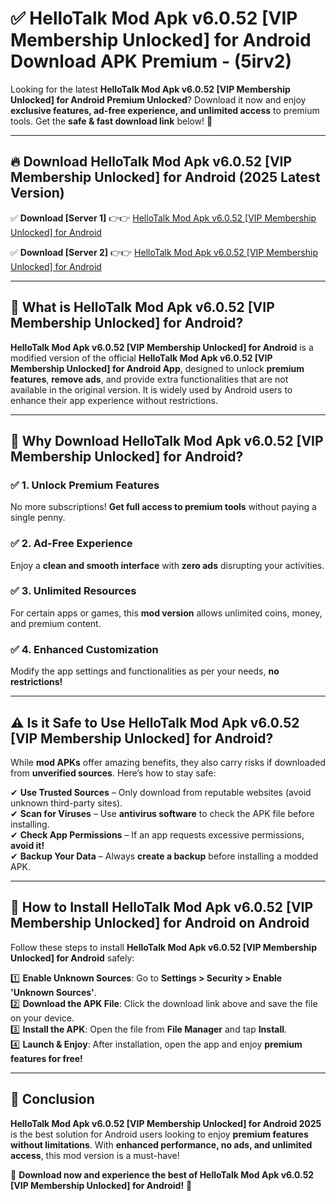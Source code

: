 
# ✅ HelloTalk Mod Apk v6.0.52 [VIP Membership Unlocked] for Android Download APK Premium -  (5irv2) 

Looking for the latest **HelloTalk Mod Apk v6.0.52 [VIP Membership Unlocked] for Android Premium Unlocked**? Download it now and enjoy **exclusive features, ad-free experience, and unlimited access** to premium tools. Get the **safe & fast download link** below! 🚀

---

## 🔥 Download HelloTalk Mod Apk v6.0.52 [VIP Membership Unlocked] for Android (2025 Latest Version)

✅ **Download [Server 1]** 👉👉 [HelloTalk Mod Apk v6.0.52 [VIP Membership Unlocked] for Android ](https://apkcomod.com?title=HelloTalk_Mod_Apk_v6.0.52_[VIP_Membership_Unlocked]_for_Android)  

✅ **Download [Server 2]** 👉👉 [HelloTalk Mod Apk v6.0.52 [VIP Membership Unlocked] for Android ](https://apkcomod.com?title=HelloTalk_Mod_Apk_v6.0.52_[VIP_Membership_Unlocked]_for_Android)  


---

## 📌 What is HelloTalk Mod Apk v6.0.52 [VIP Membership Unlocked] for Android?

**HelloTalk Mod Apk v6.0.52 [VIP Membership Unlocked] for Android** is a modified version of the official **HelloTalk Mod Apk v6.0.52 [VIP Membership Unlocked] for Android App**, designed to unlock **premium features**, **remove ads**, and provide extra functionalities that are not available in the original version. It is widely used by Android users to enhance their app experience without restrictions.

---

## 🌟 Why Download HelloTalk Mod Apk v6.0.52 [VIP Membership Unlocked] for Android?

### ✅ 1. Unlock Premium Features
No more subscriptions! **Get full access to premium tools** without paying a single penny.

### ✅ 2. Ad-Free Experience
Enjoy a **clean and smooth interface** with **zero ads** disrupting your activities.

### ✅ 3. Unlimited Resources
For certain apps or games, this **mod version** allows unlimited coins, money, and premium content.

### ✅ 4. Enhanced Customization
Modify the app settings and functionalities as per your needs, **no restrictions!**

---

## ⚠️ Is it Safe to Use HelloTalk Mod Apk v6.0.52 [VIP Membership Unlocked] for Android?

While **mod APKs** offer amazing benefits, they also carry risks if downloaded from **unverified sources**. Here’s how to stay safe:

✔ **Use Trusted Sources** – Only download from reputable websites (avoid unknown third-party sites).  
✔ **Scan for Viruses** – Use **antivirus software** to check the APK file before installing.  
✔ **Check App Permissions** – If an app requests excessive permissions, **avoid it!**  
✔ **Backup Your Data** – Always **create a backup** before installing a modded APK.

---

## 📲 How to Install HelloTalk Mod Apk v6.0.52 [VIP Membership Unlocked] for Android on Android

Follow these steps to install **HelloTalk Mod Apk v6.0.52 [VIP Membership Unlocked] for Android** safely:

1️⃣ **Enable Unknown Sources**: Go to **Settings > Security > Enable 'Unknown Sources'**.  
2️⃣ **Download the APK File**: Click the download link above and save the file on your device.  
3️⃣ **Install the APK**: Open the file from **File Manager** and tap **Install**.  
4️⃣ **Launch & Enjoy**: After installation, open the app and enjoy **premium features for free!**

---

## 🚀 Conclusion

**HelloTalk Mod Apk v6.0.52 [VIP Membership Unlocked] for Android 2025** is the best solution for Android users looking to enjoy **premium features without limitations**. With **enhanced performance, no ads, and unlimited access**, this mod version is a must-have!

🔻 **Download now and experience the best of HelloTalk Mod Apk v6.0.52 [VIP Membership Unlocked] for Android!** 🔻

